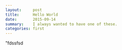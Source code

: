 ```yaml
---
layout:     post
title:      Hello World
date:       2015-09-14
summary:    I always wanted to have one of these.
categories: first
---
```

"fdssfsd
